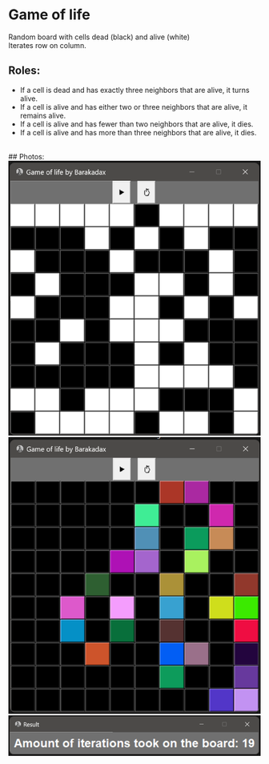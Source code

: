 # Game of life

Random board with cells dead (black) and alive (white)<br>
Iterates row on column.<br>
## Roles:<br>
<ul>
  <li> If a cell is dead and has exactly three neighbors that are alive, it turns alive.</li>
  <li> If a cell is alive and has either two or three neighbors that are alive, it remains alive.</li>
  <li> If a cell is alive and has fewer than two neighbors that are alive, it dies.</li>
  <li> If a cell is alive and has more than three neighbors that are alive, it dies.</li>
</ul><br>
## Photos:<br>
<img src="StartingBoard.png" title="Initialized board" alt="Initialized board"><br>
<img src="EndOfRun.png" title="Done" alt="Done"><br>
<img src="Result.png" title="Result" alt="Result"><br>
